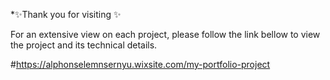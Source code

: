 *✨Thank you for visiting ✨

For an extensive view on each project, please follow the link bellow to view the project and its technical details.

#https://alphonselemnsernyu.wixsite.com/my-portfolio-project

<!---
BengzyGithub/BengzyGithub is a ✨ special ✨ repository because its `README.md` (this file) appears on your GitHub profile.
You can click the Preview link to take a look at your changes.
--->
